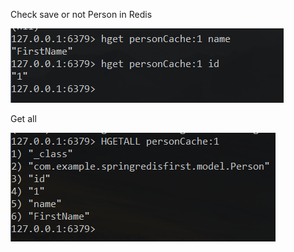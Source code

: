 Check save or not Person in Redis

![](screens/cmd_get_name_id.png)

Get all

![img.png](screens/cmd_hget_all.png)